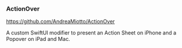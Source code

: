 ### ActionOver
https://github.com/AndreaMiotto/ActionOver

A custom SwiftUI modifier to present an Action Sheet on iPhone and a Popover on iPad and Mac.

